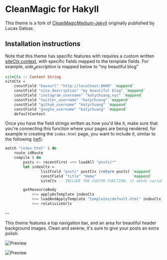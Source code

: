 # CleanMagic for Hakyll

This theme is a fork of [CleanMagicMedium-Jekyll](https://github.com/SpaceG/CleanMagicMedium-Jekyll) originally published by Lucas Gatsas.

## Installation instructions

Note that this theme has specific features with requires a custom written [siteCtx context](https://github.com/katychuang/hakyll-cssgarden/blob/master/cleanMagic-hakyll/site.hs#L67), with specific fields mapped to the template fields. For example, $side_description$ is mapped below to "my beautiful blog"


```haskell
siteCtx :: Context String
siteCtx = 
    constField "baseurl" "http://localhost:8000" `mappend` 
    constField "site_description" "my beautiful blog" `mappend`
    constField "instagram_username" "katychuang.nyc" `mappend`
    constField "twitter_username" "katychuang" `mappend`
    constField "github_username" "katychuang" `mappend`
    constField "google_username" "katychuang" `mappend`
    defaultContext
```

Once you have the field strings written as how you'd like it, make sure that you're connecting this function where your pages are being rendered, for example in creating the `index.html` page, you want to include it, similar to the following ([ref](https://github.com/katychuang/hakyll-cssgarden/blob/master/cleanMagic-hakyll/site.hs#L51)): 

```haskell
match "index.html" $ do
    route idRoute
    compile $ do
        posts <- recentFirst =<< loadAll "posts/*"
        let indexCtx =
                listField "posts" postCtx (return posts) `mappend`
                constField "title" "Home"                `mappend`
                siteCtx -- INCLUDE THE CUSTOM FUNCTION, it sends variable/values to the template in the lines below

        getResourceBody
            >>= applyAsTemplate indexCtx
            >>= loadAndApplyTemplate "templates/default.html" indexCtx
            >>= relativizeUrls
```

--

This theme features a top navigation bar, and an area for beautiful header background images. Clean and serene, it's sure to give your posts an extra polish.

![Preview](../gallery/images/cleanMagic_hakyll-index.png)

![Preview](https://raw.githubusercontent.com/SpaceG/spaceg.github.io/5f240c5e8b3f8e2cb9f776688466de651d5d8958/img/intro-theme-1.png)
